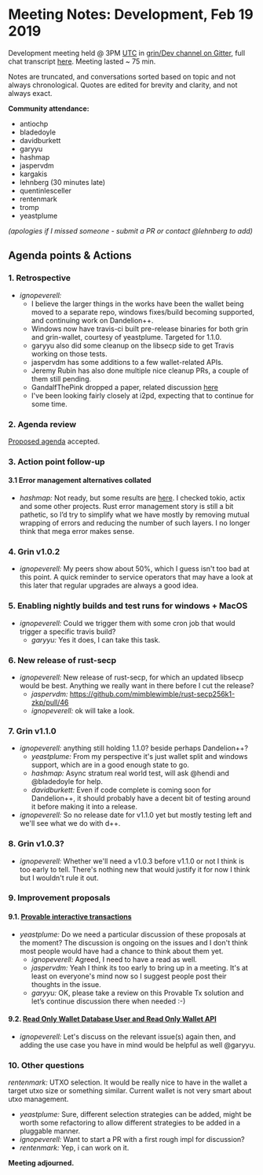 # Meeting Notes: Development, Feb 19 2019

Development meeting held @ 3PM [UTC](http://www.timebie.com/std/utc.php) in [grin/Dev channel on Gitter](https://gitter.im/grin_community/dev), full chat transcript [here](https://gitter.im/grin_community/dev?at=5c7e8f0ab1503b3d70841ed1). Meeting lasted ~ 75 min.

Notes are truncated, and conversations sorted based on topic and not always chronological. Quotes are edited for brevity and clarity, and not always exact. 

**Community attendance:**
* antiochp
* bladedoyle
* davidburkett
* garyyu
* hashmap
* jaspervdm
* kargakis
* lehnberg (30 minutes late)
* quentinlesceller
* rentenmark
* tromp
* yeastplume

_(apologies if I missed someone - submit a PR or contact @lehnberg to add)_


## Agenda points & Actions

### 1. Retrospective
* _ignopeverell:_  
   * I believe the larger things in the works have been the wallet being moved to a separate repo, windows fixes/build becoming supported, and continuing work on Dandelion++.
   * Windows now have travis-ci built pre-release binaries for both grin and grin-wallet, courtesy of yeastplume. Targeted for 1.1.0.
   * garyyu also did some cleanup on the libsecp side to get Travis working on those tests.
   * jaspervdm has some additions to a few wallet-related APIs.
   * Jeremy Rubin has also done multiple nice cleanup PRs, a couple of them still pending.
   * GandalfThePink dropped a paper, related discussion [here](https://github.com/mimblewimble/grin/issues/2504#issuecomment-467446197)
   * I've been looking fairly closely at i2pd, expecting that to continue for some time.

### 2. Agenda review
[Proposed agenda](https://github.com/mimblewimble/grin-pm/issues/68) accepted.

### 3. Action point follow-up

#### 3.1 Error management alternatives collated
* _hashmap:_ Not ready, but some results are [here](https://github.com/mimblewimble/grin/issues/2542). I checked tokio, actix and some other projects. Rust error management story is still a bit pathetic, so I’d try to simplify what we have mostly by removing mutual wrapping of errors and reducing the number of such layers. I no longer think that mega error makes sense.

### 4. Grin v1.0.2

* _ignopeverell:_ My peers show about 50%, which I guess isn't too bad at this point. A quick reminder to service operators that may have a look at this later that regular upgrades are always a good idea.


### 5. Enabling nightly builds and test runs for windows + MacOS

* _ignopeverell:_ Could we trigger them with some cron job that would trigger a specific travis build? 
   * _garyyu:_ Yes it does, I can take this task.

### 6. New release of rust-secp

* _ignopeverell:_ New release of rust-secp, for which an updated libsecp would be best. Anything we really want in there before I cut the release?
   * _jaspervdm:_ https://github.com/mimblewimble/rust-secp256k1-zkp/pull/46
   * _ignopeverell:_ ok will take a look.

### 7. Grin v1.1.0

* _ignopeverell:_ anything still holding 1.1.0? beside perhaps Dandelion++? 
   * _yeastplume:_ From my perspective it's just wallet split and windows support, which are in a good enough state to go.
   * _hashmap:_ Async stratum real world test, will ask @hendi and @bladedoyle for help.
   * _davidburkett:_ Even if code complete is coming soon for Dandelion++, it should probably have a decent bit of testing around it before making it into a release.
* _ignopeverell:_ So no release date for v1.1.0 yet but mostly testing left and we'll see what we do with d++. 

### 8. Grin v1.0.3?

* _ignopeverell:_ Whether we'll need a v1.0.3 before v1.1.0 or not I think is too early to tell. There's nothing new that would justify it for now I think but I wouldn't rule it out.

### 9. Improvement proposals

#### 9.1. [Provable interactive transactions](https://github.com/mimblewimble/grin/issues/2652)

* _yeastplume:_ Do we need a particular discussion of these proposals at the moment? The discussion is ongoing on the issues and I don't think most people would have had a chance to think about them yet.
   * _ignopeverell:_ Agreed, I need to have a read as well.
   * _jaspervdm:_ Yeah I think its too early to bring up in a meeting. It's at least on everyone's mind now so I suggest people post their thoughts in the issue.
   * _garyyu:_ OK, please take a review on this Provable Tx solution and let’s continue discussion there when needed :-)

#### 9.2. [Read Only Wallet Database User and Read Only Wallet API](https://github.com/mimblewimble/grin/issues/2653)

* _ignopeverell:_ Let's discuss on the relevant issue(s) again then, and adding the use case you have in mind would be helpful as well @garyyu.


### 10. Other questions

_rentenmark:_ UTXO selection. It would be really nice to have in the wallet a target utxo size or something similar. Current wallet is not very smart about utxo management.
   * _yeastplume:_ Sure, different selection strategies can be added, might be worth some refactoring to allow different strategies to be added in a pluggable manner.
   * _ignopeverell:_ Want to start a PR with a first rough impl for discussion?
   * _rentenmark:_ Yep, i can work on it.

**Meeting adjourned.**
